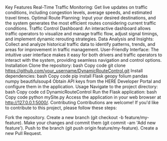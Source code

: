 Key Features
Real-Time Traffic Monitoring: Get live updates on traffic conditions, including congestion levels, average speeds, and estimated travel times.
Optimal Route Planning: Input your desired destinations, and the system generates the most efficient routes considering current traffic conditions.
Traffic Control Dashboard: An interactive dashboard allows traffic operators to visualize and manage traffic flow, adjust signal timings, and implement dynamic rerouting strategies.
Data Analysis and Insights: Collect and analyze historical traffic data to identify patterns, trends, and areas for improvement in traffic management.
User-Friendly Interface: The intuitive user interface makes it easy for both drivers and traffic operators to interact with the system, providing seamless navigation and control options.
Installation
Clone the repository:
bash
Copy code
git clone https://github.com/your_username/DynamicRouteControl.git
Install dependencies:
bash
Copy code
pip install Flask geopy folium pandas numpy beautifulsoup4
Obtain API keys from the HERE Developer Portal and configure them in the application.
Usage
Navigate to the project directory:
bash
Copy code
cd DynamicRouteControl
Run the Flask application:
bash
Copy code
python mySite.py
Access the application in your web browser at http://127.0.0.1:5000/.
Contributing
Contributions are welcome! If you'd like to contribute to this project, please follow these steps:

Fork the repository.
Create a new branch (git checkout -b feature/my-feature).
Make your changes and commit them (git commit -am 'Add new feature').
Push to the branch (git push origin feature/my-feature).
Create a new Pull Request.
